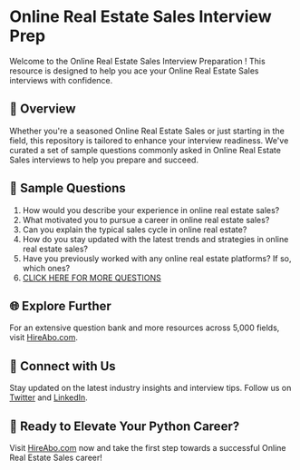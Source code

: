 # Online Real Estate Sales Interview Prep

Welcome to the Online Real Estate Sales Interview Preparation ! This resource is designed to help you ace your Online Real Estate Sales interviews with confidence.

## 🚀 Overview

Whether you're a seasoned Online Real Estate Sales or just starting in the field, this repository is tailored to enhance your interview readiness. We've curated a set of sample questions commonly asked in Online Real Estate Sales interviews to help you prepare and succeed.

## 📝 Sample Questions

1. How would you describe your experience in online real estate sales?
2. What motivated you to pursue a career in online real estate sales?
3. Can you explain the typical sales cycle in online real estate?
4. How do you stay updated with the latest trends and strategies in online real estate sales?
5. Have you previously worked with any online real estate platforms? If so, which ones?
6. [CLICK HERE FOR MORE QUESTIONS](https://hireabo.com/job/21_0_20/Online%20Real%20Estate%20Sales)

## 🌐 Explore Further

For an extensive question bank and more resources across 5,000 fields, visit [HireAbo.com](https://www.hireabo.com).

## 📱 Connect with Us

Stay updated on the latest industry insights and interview tips. Follow us on [Twitter](https://twitter.com/hireabo) and [LinkedIn](https://www.linkedin.com/in/hire-abo-3609972a8/).

## 🚀 Ready to Elevate Your Python Career?

Visit [HireAbo.com](https://www.hireabo.com) now and take the first step towards a successful Online Real Estate Sales career!